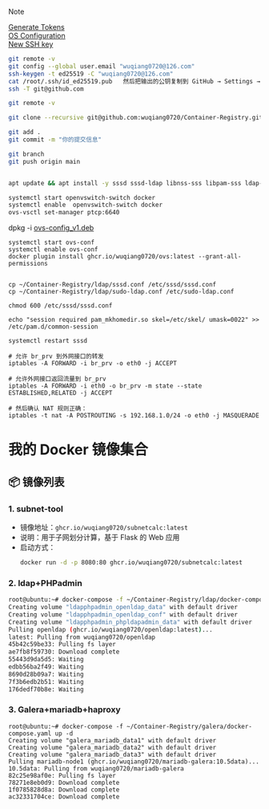 > [!NOTE]
> [Generate Tokens](https://github.com/settings/tokens/)  
> [OS Configuration](https://github.com/wuqiang0720/Container-Registry/blob/main/Ubuntu-configuration.md)  
> [New SSH key](https://github.com/settings/ssh/new)  
```bash
git remote -v
git config --global user.email "wuqiang0720@126.com"
ssh-keygen -t ed25519 -C "wuqiang0720@126.com"
cat /root/.ssh/id_ed25519.pub   然后把输出的公钥复制到 GitHub → Settings → SSH and GPG keys → New SSH key
ssh -T git@github.com

git remote -v

git clone --recursive git@github.com:wuqiang0720/Container-Registry.git

git add .
git commit -m "你的提交信息"

git branch
git push origin main
```

```bash

apt update && apt install -y sssd sssd-ldap libnss-sss libpam-sss ldap-utils sudo-ldap openvswitch-switch docker.io docker-compose

systemctl start openvswitch-switch docker
systemctl enable  openvswitch-switch docker
ovs-vsctl set-manager ptcp:6640
```
dpkg -i [ovs-config_v1.deb](https://github.com/wuqiang0720/Container-Registry/raw/refs/heads/main/galera/deb-build/ovs-config_v1.deb)
```
systemctl start ovs-conf
systemctl enable ovs-conf
docker plugin install ghcr.io/wuqiang0720/ovs:latest --grant-all-permissions


cp ~/Container-Registry/ldap/sssd.conf /etc/sssd/sssd.conf
cp ~/Container-Registry/ldap/sudo-ldap.conf /etc/sudo-ldap.conf

chmod 600 /etc/sssd/sssd.conf

echo "session required pam_mkhomedir.so skel=/etc/skel/ umask=0022" >> /etc/pam.d/common-session

systemctl restart sssd

# 允许 br_prv 到外网接口的转发
iptables -A FORWARD -i br_prv -o eth0 -j ACCEPT

# 允许外网接口返回流量到 br_prv
iptables -A FORWARD -i eth0 -o br_prv -m state --state ESTABLISHED,RELATED -j ACCEPT

# 然后确认 NAT 规则正确：
iptables -t nat -A POSTROUTING -s 192.168.1.0/24 -o eth0 -j MASQUERADE

```






# 我的 Docker 镜像集合

## 📦 镜像列表

### 1. subnet-tool
- 镜像地址：`ghcr.io/wuqiang0720/subnetcalc:latest`
- 说明：用于子网划分计算，基于 Flask 的 Web 应用
- 启动方式：
  ```bash
  docker run -d -p 8080:80 ghcr.io/wuqiang0720/subnetcalc:latest

### 2. ldap+PHPadmin 
  ```bash
  root@ubuntu:~# docker-compose -f ~/Container-Registry/ldap/docker-compose.yaml up -d
  Creating volume "ldapphpadmin_openldap_data" with default driver
  Creating volume "ldapphpadmin_openldap_conf" with default driver
  Creating volume "ldapphpadmin_phpldapadmin_data" with default driver
  Pulling openldap (ghcr.io/wuqiang0720/openldap:latest)...
  latest: Pulling from wuqiang0720/openldap
  45b42c59be33: Pulling fs layer
  ae7fb8f59730: Download complete
  55443d9da5d5: Waiting
  edbb56ba2f49: Waiting
  8690d28b09a7: Waiting
  7f3b6edb2b51: Waiting
  176dedf70b8e: Waiting

  ```
### 3. Galera+mariadb+haproxy
```
root@ubuntu:~# docker-compose -f ~/Container-Registry/galera/docker-compose.yaml up -d
Creating volume "galera_mariadb_data1" with default driver
Creating volume "galera_mariadb_data2" with default driver
Creating volume "galera_mariadb_data3" with default driver
Pulling mariadb-node1 (ghcr.io/wuqiang0720/mariadb-galera:10.5data)...
10.5data: Pulling from wuqiang0720/mariadb-galera
82c25e98af0e: Pulling fs layer
78271e8eb0d9: Download complete
1f0785828d8a: Download complete
ac32331704ce: Download complete
```    

